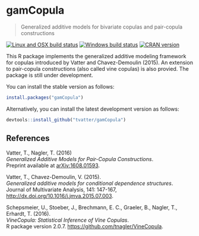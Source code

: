 gamCopula
=========

> Generalized additive models for bivariate copulas and pair-copula constructions

[![Linux and OSX build status](https://travis-ci.org/tvatter/gamCopula.svg?branch=master)](https://travis-ci.org/tvatter/gamCopula)
[![Windows build status](http://ci.appveyor.com/api/projects/status/github/tvatter/gamCopula?svg=true)](https://ci.appveyor.com/project/tvatter/gamCopula)
[![CRAN version](http://www.r-pkg.org/badges/version/gamCopula)](https://cran.r-project.org/package=gamCopula)

This R package implements the generalized additive modeling framework for copulas introduced by Vatter and  Chavez-Demoulin (2015).
An extension to pair-copula constructions (also called vine copulas) is also provied. The package is still under development.

You can install the stable version as follows:

``` r
install.packages("gamCopula")
```
Alternatively, you can install the latest development version as follows:

``` r
devtools::install_github("tvatter/gamCopula")
```


References
----------
Vatter, T., Nagler, T. (2016)  
*Generalized Additive Models for Pair-Copula Constructions*.  
Preprint available at [arXiv:1608.01593](https://arxiv.org/abs/1608.01593).

Vatter, T.,  Chavez-Demoulin, V. (2015).  
*Generalized additive models for conditional dependence structures*.  
Journal of Multivariate Analysis, 141: 147-167, http://dx.doi.org/10.1016/j.jmva.2015.07.003.

Schepsmeier, U., Stoeber, J., Brechmann, E. C., Graeler, B., Nagler, T., Erhardt, T. (2016).   
*VineCopula: Statistical Inference of Vine Copulas*.  
R package version 2.0.7.  https://github.com/tnagler/VineCopula.
